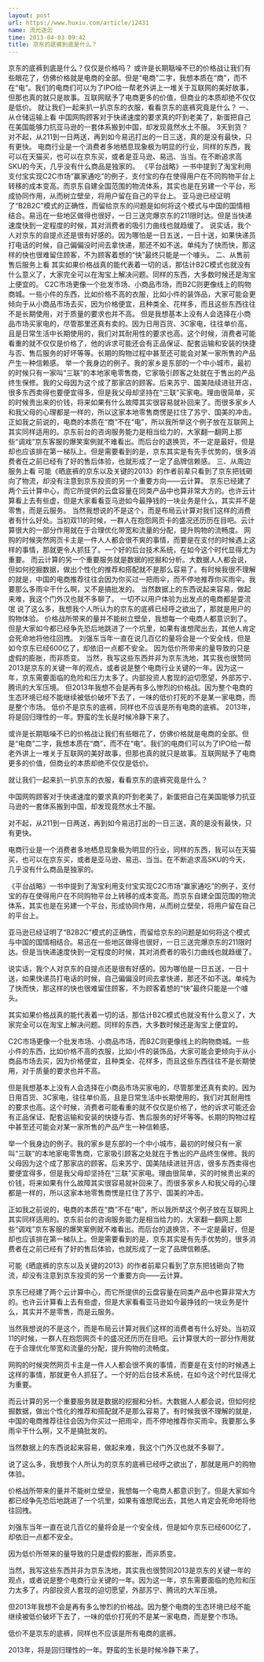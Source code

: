 ```yaml
---
layout: post
url: https://www.huxiu.com/article/12431
name: 流光逐云
time: 2013-04-03 09:42
title: 京东的底裤到底是什么？
---
```

京东的底裤到底是什么？仅仅是价格吗？ 或许是长期聒噪不已的价格战让我们有些眼花了，仿佛价格就是电商的全部。但是“电商”二字，我想本质在“商”，而不在“电”。我们的电商们可以为了IPO给一帮老外讲上一堆关于互联网的美好故事，但那也真的就只是故事。互联网赋予了电商更多的价值，但商业的本质却绝不仅仅是低价。 就让我们一起来扒一扒京东的衣服，看看京东的底裤究竟是什么？ 一、从仓储运输上看 中国网购顾客对于快递速度的要求真的吓到老美了，新蛋把自己在美国能够力抗亚马逊的一套体系搬到中国，却发现竟然水土不服。 3天到货？ 对不起，从211到一日两送，再到如今易迅打出的一日三送，真的是没有最快，只有更快。 电商行业是一个消费者多地栖息现象极为明显的行业，同样的东西，我可以在天猫买，也可以在京东买，或者是亚马逊、易迅、当当。在不断追求高SKU的今天，几乎没有什么商品是独家的。 《平台战略》一书中提到了淘宝利用支付宝实现C2C市场“赢家通吃”的例子，支付宝的存在使得用户在不同购物平台上转移的成本变高。而京东自建全国范围的物流体系，其实也是在另建一个平台，形成协同作用，从而树立壁垒，将用户留在自己的平台上。 亚马逊已经证明了“B2B2C”模式的正确性，而留给京东的问题是如何将这个模式与中国的国情相结合。易迅在一些地区做得也很好，一日三送完爆京东的211限时达。但是当快递速度快到一定程度的时候，其对消费者的吸引力曲线也就趋缓了。 说实话，我个人对京东的自提点还是很有好感的。因为哪怕是一日五送，一日十送，如果快递员打电话的时候，自己偏偏没时间去拿快递，那还不如不送。单纯为了快而快，那这样的快也很难留住顾客，不为顾客着想的“快”最终只能是一个噱头。 二、从售前售后服务上看 其实如果价格战真的能代表着一切的话，那估计B2C模式也就没有什么意义了，大家完全可以在淘宝上解决问题。同样的东西，大多数时候还是淘宝上便宜的。 C2C市场更像一个批发市场、小商品市场，而B2C则更像线上的购物商城。一些小件的东西，比如价格不高的衣服，比如小件的装饰品，大家可能会更倾向于从小商品市场去买，因为价格便宜，且种类全、花样多，而且这些东西往往不是长期使用，对于质量的要求也并不高。 但是我想基本上没有人会选择在小商品市场买家电的，尽管那里还真有卖的。因为日用百货、3C家电，往往单价高，且是日常生活中长期使用的，我们对其耐用性的要求也高。这个时候，消费者可能看重的就不仅仅是价格了，他的诉求可能还会有正品保证、配套运输和安装的快捷与否、售后服务的好坏等等。长期的购物过程中甚至还可能会对某一家所售的产品产生一种信赖感。 举一个我身边的例子。我的家乡是东部的一个中小城市，最初的时候只有一家叫“三联”的本地家电零售商，它家吸引顾客之处就在于售出的产品终生保修。我的父母因为这个成了那家店的顾客。后来苏宁、国美陆续进驻开店，很多东西卖得也要便宜得多，但是我父母却坚持在“三联”买家电。理由很简单，买的时候贵出来的价钱，将来如果有什么故障其实很容易就补回来了。而很多家乡人和我父母的心理都是一样的，所以这家本地零售商愣是扛住了苏宁、国美的冲击。 正如我之前说的，电商的本质在“商”不在“电”，所以我所举这个例子放在互联网上其实同样适用的。京东前台的咨询服务能力是相当给力的，大家翻一翻网上那些“调戏”京东客服的爆笑案例就不难看出。而后台的退换货，不一定是最好，但是却也应该排在第一梯队上。但是需要看到的是，京东其实是有先手优势的，很多消费者在之前已经有了好的售后体验，也就形成了一定了品牌信赖感。 三、从周边服务上看 可能《晒底裤的京东以及关键的2013》的作者前辈只看到了京东把钱砸向了物流，却没有注意到京东投资的另一个重要方向——云计算。 京东已经建了两个云计算中心，而它所提供的云盘容量在同类产品中也算非常大方的。也许云计算看上去有些虚，但是大家看看亚马逊如今最挣钱的一块业务是什么，其实并不是零售，而是云服务。 当然我想说的不是这个，而是布局云计算对我们这样的消费者有什么好处。当初双11的时候，一群人在抱怨网页卡的盛况还历历在目吧。云计算很大的一部分作用就在于合理优化带宽和流量的分配，提升购物的流畅度。 网购的时候突然网页卡主是一件人人都会很不爽的事情，而要是在支付的时候遇上这样的事情，那就更令人抓狂了。一个好的后台技术系统，在如今这个时代显得尤为重要。 而云计算的另一个重要服务就是数据的挖掘和分析。大数据人人都会说，但如何挖掘数据，做出个性化的推荐和搭配就不是那么容易了。有时候我很不理解的就是，中国的电商推荐往往会因为你买过一把雨伞，而不停地推荐你买雨伞。我要那么多雨伞干什么啊，又不是搞批发的。 当然数据上的东西说起来容易，做起来难，我这个门外汉也就不多聊了。 一切不以用户体验为出发点的电商都是耍流氓 说了这么多，我想我个人所认为的京东的底裤已经呼之欲出了，那就是用户的购物体验。 价格战所带来的量并不能树立壁垒，我想每一个电商人都意识到了。但是大家如今都已经争先恐后地跳进了一个坑里，如果有谁想爬出去，其他人肯定会死命地将他往回拽。 刘强东当年一直在说几百亿的量将会是一个安全线，但是如今京东已经600亿了，却依旧一点都不安全。 因为低价所带来的量导致的只是虚假的膨胀，而非质变。 当然，我写这些东西并非为京东洗地，其实我也很赞同2013是京东的关键一年的观点，或者说是整个电商行业关键的一年。因为这一年，京东需要面临的危险和压力太多了。内部投资人套现的迫切愿望，外部苏宁、腾讯的大军压境。 但2013年我想不会是再有多么惨烈的价格战。因为整个电商的生态环境已经不能继续被低价破坏下去了，一味的低价打死的不是某一家电商，而是整个市场。 低价不是京东的底裤，同样也不应该是所有电商的底裤。 2013年，将是回归理性的一年。野蛮的生长是时候冷静下来了。

或许是长期聒噪不已的价格战让我们有些眼花了，仿佛价格就是电商的全部。但是“电商”二字，我想本质在“商”，而不在“电”。我们的电商们可以为了IPO给一帮老外讲上一堆关于互联网的美好故事，但那也真的就只是故事。互联网赋予了电商更多的价值，但商业的本质却绝不仅仅是低价。

就让我们一起来扒一扒京东的衣服，看看京东的底裤究竟是什么？

中国网购顾客对于快递速度的要求真的吓到老美了，新蛋把自己在美国能够力抗亚马逊的一套体系搬到中国，却发现竟然水土不服。

对不起，从211到一日两送，再到如今易迅打出的一日三送，真的是没有最快，只有更快。

电商行业是一个消费者多地栖息现象极为明显的行业，同样的东西，我可以在天猫买，也可以在京东买，或者是亚马逊、易迅、当当。在不断追求高SKU的今天，几乎没有什么商品是独家的。

《平台战略》一书中提到了淘宝利用支付宝实现C2C市场“赢家通吃”的例子，支付宝的存在使得用户在不同购物平台上转移的成本变高。而京东自建全国范围的物流体系，其实也是在另建一个平台，形成协同作用，从而树立壁垒，将用户留在自己的平台上。

亚马逊已经证明了“B2B2C”模式的正确性，而留给京东的问题是如何将这个模式与中国的国情相结合。易迅在一些地区做得也很好，一日三送完爆京东的211限时达。但是当快递速度快到一定程度的时候，其对消费者的吸引力曲线也就趋缓了。

说实话，我个人对京东的自提点还是很有好感的。因为哪怕是一日五送，一日十送，如果快递员打电话的时候，自己偏偏没时间去拿快递，那还不如不送。单纯为了快而快，那这样的快也很难留住顾客，不为顾客着想的“快”最终只能是一个噱头。

其实如果价格战真的能代表着一切的话，那估计B2C模式也就没有什么意义了，大家完全可以在淘宝上解决问题。同样的东西，大多数时候还是淘宝上便宜的。

C2C市场更像一个批发市场、小商品市场，而B2C则更像线上的购物商城。一些小件的东西，比如价格不高的衣服，比如小件的装饰品，大家可能会更倾向于从小商品市场去买，因为价格便宜，且种类全、花样多，而且这些东西往往不是长期使用，对于质量的要求也并不高。

但是我想基本上没有人会选择在小商品市场买家电的，尽管那里还真有卖的。因为日用百货、3C家电，往往单价高，且是日常生活中长期使用的，我们对其耐用性的要求也高。这个时候，消费者可能看重的就不仅仅是价格了，他的诉求可能还会有正品保证、配套运输和安装的快捷与否、售后服务的好坏等等。长期的购物过程中甚至还可能会对某一家所售的产品产生一种信赖感。

举一个我身边的例子。我的家乡是东部的一个中小城市，最初的时候只有一家叫“三联”的本地家电零售商，它家吸引顾客之处就在于售出的产品终生保修。我的父母因为这个成了那家店的顾客。后来苏宁、国美陆续进驻开店，很多东西卖得也要便宜得多，但是我父母却坚持在“三联”买家电。理由很简单，买的时候贵出来的价钱，将来如果有什么故障其实很容易就补回来了。而很多家乡人和我父母的心理都是一样的，所以这家本地零售商愣是扛住了苏宁、国美的冲击。

正如我之前说的，电商的本质在“商”不在“电”，所以我所举这个例子放在互联网上其实同样适用的。京东前台的咨询服务能力是相当给力的，大家翻一翻网上那些“调戏”京东客服的爆笑案例就不难看出。而后台的退换货，不一定是最好，但是却也应该排在第一梯队上。但是需要看到的是，京东其实是有先手优势的，很多消费者在之前已经有了好的售后体验，也就形成了一定了品牌信赖感。

可能《晒底裤的京东以及关键的2013》的作者前辈只看到了京东把钱砸向了物流，却没有注意到京东投资的另一个重要方向——云计算。

京东已经建了两个云计算中心，而它所提供的云盘容量在同类产品中也算非常大方的。也许云计算看上去有些虚，但是大家看看亚马逊如今最挣钱的一块业务是什么，其实并不是零售，而是云服务。

当然我想说的不是这个，而是布局云计算对我们这样的消费者有什么好处。当初双11的时候，一群人在抱怨网页卡的盛况还历历在目吧。云计算很大的一部分作用就在于合理优化带宽和流量的分配，提升购物的流畅度。

网购的时候突然网页卡主是一件人人都会很不爽的事情，而要是在支付的时候遇上这样的事情，那就更令人抓狂了。一个好的后台技术系统，在如今这个时代显得尤为重要。

而云计算的另一个重要服务就是数据的挖掘和分析。大数据人人都会说，但如何挖掘数据，做出个性化的推荐和搭配就不是那么容易了。有时候我很不理解的就是，中国的电商推荐往往会因为你买过一把雨伞，而不停地推荐你买雨伞。我要那么多雨伞干什么啊，又不是搞批发的。

当然数据上的东西说起来容易，做起来难，我这个门外汉也就不多聊了。

说了这么多，我想我个人所认为的京东的底裤已经呼之欲出了，那就是用户的购物体验。

价格战所带来的量并不能树立壁垒，我想每一个电商人都意识到了。但是大家如今都已经争先恐后地跳进了一个坑里，如果有谁想爬出去，其他人肯定会死命地将他往回拽。

刘强东当年一直在说几百亿的量将会是一个安全线，但是如今京东已经600亿了，却依旧一点都不安全。

因为低价所带来的量导致的只是虚假的膨胀，而非质变。

当然，我写这些东西并非为京东洗地，其实我也很赞同2013是京东的关键一年的观点，或者说是整个电商行业关键的一年。因为这一年，京东需要面临的危险和压力太多了。内部投资人套现的迫切愿望，外部苏宁、腾讯的大军压境。

但2013年我想不会是再有多么惨烈的价格战。因为整个电商的生态环境已经不能继续被低价破坏下去了，一味的低价打死的不是某一家电商，而是整个市场。

低价不是京东的底裤，同样也不应该是所有电商的底裤。

2013年，将是回归理性的一年。野蛮的生长是时候冷静下来了。

